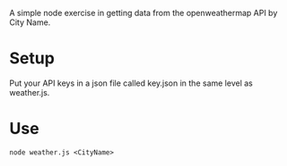 A simple node exercise in getting data from the openweathermap API by City Name.

Setup
=====

Put your API keys in a json file called key.json in the same level as weather.js.

Use
===
    node weather.js <CityName>
